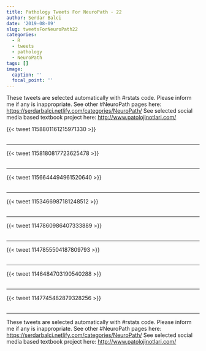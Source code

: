 ```yaml
---
title: Pathology Tweets For NeuroPath - 22
author: Serdar Balci
date: '2019-08-09'
slug: tweetsForNeuroPath22
categories:
  - R
  - tweets
  - pathology
  - NeuroPath
tags: []
image:
  caption: ''
  focal_point: ''
---
```



These tweets are selected automatically with #rstats code. Please inform me if any is inappropriate.
See other #NeuroPath pages here: https://serdarbalci.netlify.com/categories/NeuroPath/ 
See selected social media based textbook project here: http://www.patolojinotlari.com/

{{< tweet 1158801161215971330 >}}
<br>
<br>
<hr>
{{< tweet 1158180817723625478 >}}
<br>
<br>
<hr>
{{< tweet 1156644494961520640 >}}
<br>
<br>
<hr>
{{< tweet 1153466987181248512 >}}
<br>
<br>
<hr>
{{< tweet 1147860986407333889 >}}
<br>
<br>
<hr>
{{< tweet 1147855504187809793 >}}
<br>
<br>
<hr>
{{< tweet 1146484703190540288 >}}
<br>
<br>
<hr>
{{< tweet 1147745482879328256 >}}
<br>
<br>
<hr>


These tweets are selected automatically with #rstats code. Please inform me if any is inappropriate.
See other #NeuroPath pages here: https://serdarbalci.netlify.com/categories/NeuroPath/ 
See selected social media based textbook project here: http://www.patolojinotlari.com/
